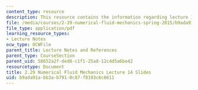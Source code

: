 ```yaml
---
content_type: resource
description: This resource contains the information regarding lecture 14 slides.
file: /media/courses/2-29-numerical-fluid-mechanics-spring-2015/b9ada91abb3ab7910c87f8193c6c6611_MIT2_29S15_Lecture14.pdf
file_type: application/pdf
learning_resource_types:
- Lecture Notes
ocw_type: OCWFile
parent_title: Lecture Notes and References
parent_type: CourseSection
parent_uid: 58652a2f-ded8-c1f1-25a8-12c4d5a6be42
resourcetype: Document
title: 2.29 Numerical Fluid Mechanics Lecture 14 Slides
uid: b9ada91a-bb3a-b791-0c87-f8193c6c6611
---
```

